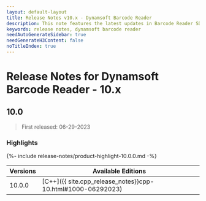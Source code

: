 ```yaml
---
layout: default-layout
title: Release Notes v10.x - Dynamsoft Barcode Reader
description: This note features the latest updates in Barcode Reader SDK version 10.x. New features were added along with various APIs deprecated, removed, and removed.
keywords: release notes, dynamsoft barcode reader
needAutoGenerateSidebar: true
needGenerateH3Content: false
noTitleIndex: true
---
```


# Release Notes for Dynamsoft Barcode Reader - 10.x

## 10.0

> First released: 06-29-2023

### Highlights

{%- include release-notes/product-highlight-10.0.0.md -%}

| Versions | Available Editions |
| -------- | ------------------ |
| 10.0.0 | [C++]({{ site.cpp_release_notes}}cpp-10.html#1000-06292023) |
